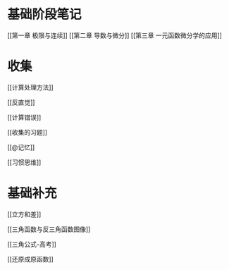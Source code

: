 # 基础阶段笔记
[[第一章 极限与连续]]
[[第二章 导数与微分]]
[[第三章 一元函数微分学的应用]]

# 收集

[[计算处理方法]]

[[反直觉]]

[[计算错误]]

[[收集的习题]]

[[@记忆]]

[[习惯思维]]

# 基础补充

[[立方和差]]

[[三角函数与反三角函数图像]]

[[三角公式-高考]]

[[还原成原函数]]